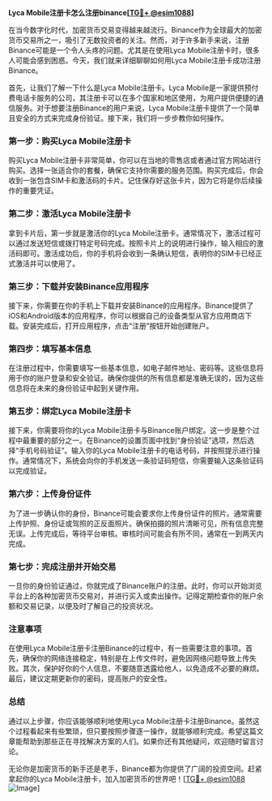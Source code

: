 **Lyca Mobile注册卡怎么注册binance[[TG💪+ @esim1088](https://t.me/s/esim1088)]**

在当今数字化时代，加密货币交易变得越来越流行。Binance作为全球最大的加密货币交易所之一，吸引了无数投资者的关注。然而，对于许多新手来说，注册Binance可能是一个令人头疼的问题。尤其是在使用Lyca Mobile注册卡时，很多人可能会感到困惑。今天，我们就来详细聊聊如何用Lyca Mobile注册卡成功注册Binance。

首先，让我们了解一下什么是Lyca Mobile注册卡。Lyca Mobile是一家提供预付费电话卡服务的公司，其注册卡可以在多个国家和地区使用，为用户提供便捷的通信服务。对于想要注册Binance的用户来说，Lyca Mobile注册卡提供了一个简单且安全的方式来完成身份验证。接下来，我们将一步步教你如何操作。

### 第一步：购买Lyca Mobile注册卡

购买Lyca Mobile注册卡非常简单，你可以在当地的零售店或者通过官方网站进行购买。选择一张适合你的套餐，确保它支持你需要的服务范围。购买完成后，你会收到一张包含SIM卡和激活码的卡片。记住保存好这张卡片，因为它将是你后续操作的重要凭证。

### 第二步：激活Lyca Mobile注册卡

拿到卡片后，第一步就是激活你的Lyca Mobile注册卡。通常情况下，激活过程可以通过发送短信或拨打特定号码完成。按照卡片上的说明进行操作，输入相应的激活码即可。激活成功后，你的手机将会收到一条确认短信，表明你的SIM卡已经正式激活并可以使用了。

### 第三步：下载并安装Binance应用程序

接下来，你需要在你的手机上下载并安装Binance的应用程序。Binance提供了iOS和Android版本的应用程序，你可以根据自己的设备类型从官方应用商店下载。安装完成后，打开应用程序，点击“注册”按钮开始创建账户。

### 第四步：填写基本信息

在注册过程中，你需要填写一些基本信息，如电子邮件地址、密码等。这些信息将用于你的账户登录和安全验证。确保你提供的所有信息都是准确无误的，因为这些信息将在未来的身份验证中起到关键作用。

### 第五步：绑定Lyca Mobile注册卡

接下来，你需要将你的Lyca Mobile注册卡与Binance账户绑定。这一步是整个过程中最重要的部分之一。在Binance的设置页面中找到“身份验证”选项，然后选择“手机号码验证”。输入你的Lyca Mobile注册卡的电话号码，并按照提示进行操作。通常情况下，系统会向你的手机发送一条验证码短信，你需要输入这条验证码以完成验证。

### 第六步：上传身份证件

为了进一步确认你的身份，Binance可能会要求你上传身份证件的照片。通常需要上传护照、身份证或驾照的正反面照片。确保拍摄的照片清晰可见，所有信息完整无误。上传完成后，等待平台审核。审核时间可能会有所不同，通常在一到两天内完成。

### 第七步：完成注册并开始交易

一旦你的身份验证通过，你就完成了Binance账户的注册。此时，你可以开始浏览平台上的各种加密货币交易对，并进行买入或卖出操作。记得定期检查你的账户余额和交易记录，以便及时了解自己的投资状况。

### 注意事项

在使用Lyca Mobile注册卡注册Binance的过程中，有一些需要注意的事项。首先，确保你的网络连接稳定，特别是在上传文件时，避免因网络问题导致上传失败。其次，保护好你的个人信息，不要随意透露给他人，以免造成不必要的麻烦。最后，建议定期更新你的密码，提高账户的安全性。

### 总结

通过以上步骤，你应该能够顺利地使用Lyca Mobile注册卡注册Binance。虽然这个过程看起来有些繁琐，但只要按照步骤逐一操作，就能够顺利完成。希望这篇文章能帮助到那些正在寻找解决方案的人们。如果你还有其他疑问，欢迎随时留言讨论。

无论你是加密货币的新手还是老手，Binance都为你提供了广阔的投资空间。赶紧拿起你的Lyca Mobile注册卡，加入加密货币的世界吧！[[TG💪+ @esim1088](https://t.me/s/esim1088) ![Image](https://i.postimg.cc/4NQfJmqS/Snipaste-2025-05-13-00-14-12.png)]